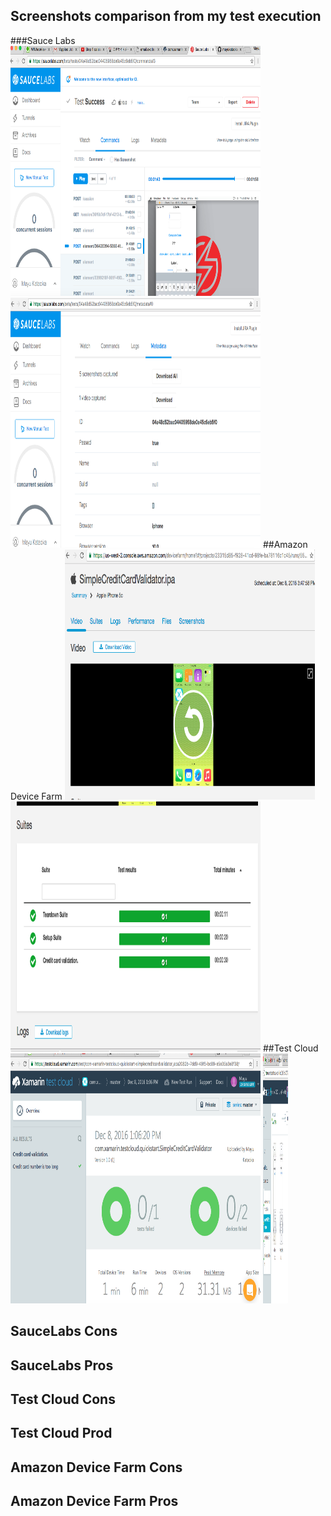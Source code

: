 ## Screenshots comparison from my test execution

###Sauce Labs
<img src="assets/sauce1.png" width="400" height="400">
<img src="assets/sauce2.png" width="400" height="400">
##Amazon Device Farm
<img src="assets/amazon1.png" width="400" height="400">
<img src="assets/amazon2.png" width="400" height="400">
##Test Cloud
<img src="assets/testcloud1.png" width="400" height="400">
<img src="assets/testcloud2.png" width="40" height="400">

## SauceLabs Cons

## SauceLabs Pros

## Test Cloud Cons

## Test Cloud Prod

## Amazon Device Farm Cons

## Amazon Device Farm Pros


